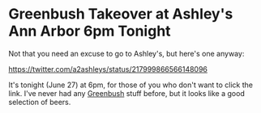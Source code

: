Greenbush Takeover at Ashley's Ann Arbor 6pm Tonight
====================================================

Not that you need an excuse to go to Ashley's, but here's one anyway:

https://twitter.com/a2ashleys/status/217999866566148096

It's tonight (June 27) at 6pm, for those of you who don't want to click the link. I've never had any [Greenbush](http://www.greenbushbrewing.com/) stuff before, but it looks like a good selection of beers.
